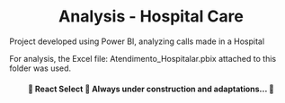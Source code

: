<h1 align="center">Analysis - Hospital Care</h1>

Project developed using Power BI, analyzing calls made in a Hospital

For analysis, the Excel file: Atendimento_Hospitalar.pbix attached to this folder was used.

<h4 align="center"> 
	🚧  React Select 🚀 Always under construction and adaptations...  🚧
</h4>
